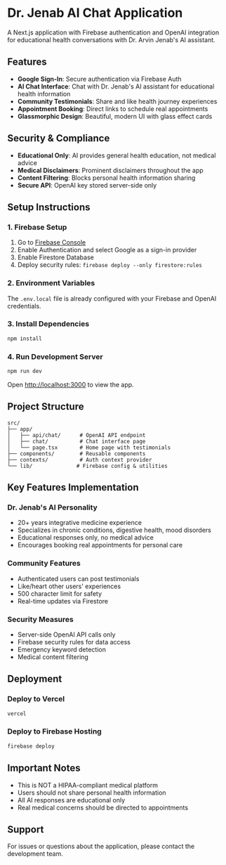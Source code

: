 # Dr. Jenab AI Chat Application

A Next.js application with Firebase authentication and OpenAI integration for educational health conversations with Dr. Arvin Jenab's AI assistant.

## Features

- **Google Sign-In**: Secure authentication via Firebase Auth
- **AI Chat Interface**: Chat with Dr. Jenab's AI assistant for educational health information
- **Community Testimonials**: Share and like health journey experiences
- **Appointment Booking**: Direct links to schedule real appointments
- **Glassmorphic Design**: Beautiful, modern UI with glass effect cards

## Security & Compliance

- **Educational Only**: AI provides general health education, not medical advice
- **Medical Disclaimers**: Prominent disclaimers throughout the app
- **Content Filtering**: Blocks personal health information sharing
- **Secure API**: OpenAI key stored server-side only

## Setup Instructions

### 1. Firebase Setup

1. Go to [Firebase Console](https://console.firebase.google.com)
2. Enable Authentication and select Google as a sign-in provider
3. Enable Firestore Database
4. Deploy security rules: `firebase deploy --only firestore:rules`

### 2. Environment Variables

The `.env.local` file is already configured with your Firebase and OpenAI credentials.

### 3. Install Dependencies

```bash
npm install
```

### 4. Run Development Server

```bash
npm run dev
```

Open [http://localhost:3000](http://localhost:3000) to view the app.

## Project Structure

```
src/
├── app/
│   ├── api/chat/      # OpenAI API endpoint
│   ├── chat/          # Chat interface page
│   └── page.tsx       # Home page with testimonials
├── components/        # Reusable components
├── contexts/          # Auth context provider
└── lib/              # Firebase config & utilities
```

## Key Features Implementation

### Dr. Jenab's AI Personality
- 20+ years integrative medicine experience
- Specializes in chronic conditions, digestive health, mood disorders
- Educational responses only, no medical advice
- Encourages booking real appointments for personal care

### Community Features
- Authenticated users can post testimonials
- Like/heart other users' experiences
- 500 character limit for safety
- Real-time updates via Firestore

### Security Measures
- Server-side OpenAI API calls only
- Firebase security rules for data access
- Emergency keyword detection
- Medical content filtering

## Deployment

### Deploy to Vercel

```bash
vercel
```

### Deploy to Firebase Hosting

```bash
firebase deploy
```

## Important Notes

- This is NOT a HIPAA-compliant medical platform
- Users should not share personal health information
- All AI responses are educational only
- Real medical concerns should be directed to appointments

## Support

For issues or questions about the application, please contact the development team.